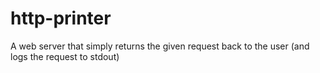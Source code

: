 # http-printer
A web server that simply returns the given request back to the user (and logs the request to stdout)
